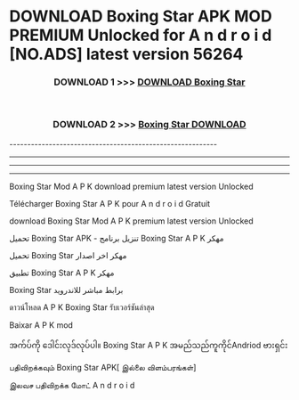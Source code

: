 # DOWNLOAD Boxing Star  APK MOD PREMIUM Unlocked for A n d r o i d [NO.ADS] latest version 56264 



<div align="center">

<h3>DOWNLOAD 1 >>> <a href="https://getmod2.web.app/?judul=Boxing Star ">DOWNLOAD Boxing Star </a></h3><br>

<h3>DOWNLOAD 2 >>> <a href="https://getmod2.web.app/?judul=Boxing Star ">Boxing Star  DOWNLOAD </a></h3>

</div>
----------------------------------------------------------

----------------------------------------------------------

----------------------------------------------------------

----------------------------------------------------------

Boxing Star  Mod A P K download premium latest version Unlocked

Télécharger Boxing Star  A P K pour A n d r o i d Gratuit

download Boxing Star  Mod A P K premium latest version Unlocked

تحميل Boxing Star  APK - تنزيل برنامج Boxing Star  A P K مهكر

تحميل Boxing Star  مهكر اخر اصدار

تطبيق Boxing Star  A P K مهكر

Boxing Star  برابط مباشر للاندرويد

ดาวน์โหลด A P K Boxing Star  รับเวอร์ชันล่าสุด

Baixar A P K mod

အက်ပ်ကို ဒေါင်းလုဒ်လုပ်ပါ။ Boxing Star  A P K အမည်သည်ကူကိုင်Andriod ဗားရှင်း

பதிவிறக்கவும் Boxing Star  APK[ இல்லை விளம்பரங்கள்] 
 
இலவச பதிவிறக்க மோட் A n d r o i d



